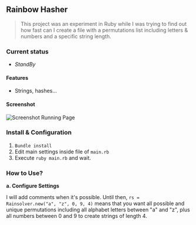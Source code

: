 ## Rainbow Hasher

> This project was an experiment in Ruby while I was trying to find out how fast can I create
> a file with a permutations list including letters & numbers and a specific string length.

### Current status
* _StandBy_

#### Features

* Strings, hashes...

#### Screenshot

![Screenshot Running Page](https://raw.githubusercontent.com/chrisvel)

### Install & Configuration

1. `Bundle install`
2. Edit main settings inside file of `main.rb`
3. Execute `ruby main.rb` and wait.

### How to Use?

**a. Configure Settings**

I will add comments when it's possible. Until then, `rs = Rainsolver.new("a", "z", 0, 9, 4)`
means that you want all possible and unique permutations including all alphabet
letters between "a" and "z", plus all numbers between 0 and 9 to create strings
of length 4.
